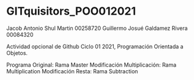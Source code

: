# GITquisitors_POO012021
Jacob Antonio Shul Martin 00258720 
Guillermo Josué Galdamez Rivera 00084320

Actividad opcional de Github Ciclo 01 2021, Programación Orientada a Objetos.

Programa Original: Rama Master
Modificación Multiplicación: Rama Multiplication
Modificación Resta: Rama Subtraction
